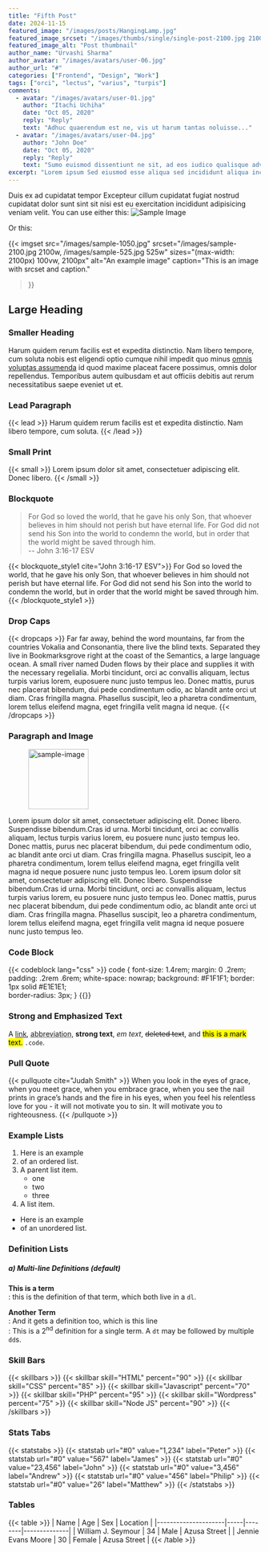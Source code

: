 ```yaml
---
title: "Fifth Post"
date: 2024-11-15
featured_image: "/images/posts/HangingLamp.jpg"
featured_image_srcset: "/images/thumbs/single/single-post-2100.jpg 2100w, /images/thumbs/single/single-post-1050.jpg 1050w"
featured_image_alt: "Post thumbnail"
author_name: "Urvashi Sharma"
author_avatar: "/images/avatars/user-06.jpg"
author_url: "#"
categories: ["Frontend", "Design", "Work"]
tags: ["orci", "lectus", "varius", "turpis"]
comments:
  - avatar: "/images/avatars/user-01.jpg"
    author: "Itachi Uchiha"
    date: "Oct 05, 2020"
    reply: "Reply"
    text: "Adhuc quaerendum est ne, vis ut harum tantas noluisse..."
  - avatar: "/images/avatars/user-04.jpg"
    author: "John Doe"
    date: "Oct 05, 2020"
    reply: "Reply"
    text: "Sumo euismod dissentiunt ne sit, ad eos iudico qualisque adversarium..."
excerpt: "Lorem ipsum Sed eiusmod esse aliqua sed incididunt aliqua incididunt mollit id..."
---
```


Duis ex ad cupidatat tempor Excepteur cillum cupidatat fugiat nostrud cupidatat dolor sunt sint sit nisi est eu exercitation incididunt adipisicing veniam velit.
You can use either this:
![Sample Image](/images/sample-1050.jpg)

Or this:

{{< imgset
    src="/images/sample-1050.jpg"
    srcset="/images/sample-2100.jpg 2100w, /images/sample-525.jpg 525w"
    sizes="(max-width: 2100px) 100vw, 2100px"
    alt="An example image"
    caption="This is an image with srcset and caption."
>}}


## Large Heading
### Smaller Heading
Harum quidem rerum facilis est et expedita distinctio. Nam libero tempore, cum soluta 
nobis est eligendi optio cumque nihil impedit quo minus [omnis voluptas assumenda](http://#)  id quod maxime placeat facere possimus, omnis dolor repellendus. Temporibus autem quibusdam et aut officiis debitis aut rerum necessitatibus saepe eveniet ut et.

### Lead Paragraph
{{< lead >}}
Harum quidem rerum facilis est et expedita distinctio. Nam libero tempore, cum soluta. 
{{< /lead >}}

### Small Print
{{< small >}}
Lorem ipsum dolor sit amet, consectetuer adipiscing elit. Donec libero.
{{< /small >}}

### Blockquote
> For God so loved the world, that he gave his only Son, that whoever believes in him should not perish but have eternal life. For God did not send his Son into the world to condemn the world, but in order that the world might be saved through him.  
> -- John 3:16-17 ESV

{{< blockquote_style1 cite="John 3:16-17 ESV">}}
For God so loved the world, that he gave his only Son, that whoever believes in him should not perish but have eternal life. For God did not send his Son into the world to condemn the world, but in order that the world might be saved through him.
{{< /blockquote_style1 >}}


### Drop Caps
{{< dropcaps >}}
Far far away, behind the word mountains, far from the countries Vokalia and Consonantia,
there live the blind texts. Separated they live in Bookmarksgrove right at the coast of the
Semantics, a large language ocean. A small river named Duden flows by their place and supplies it with the 
necessary regelialia. Morbi tincidunt, orci ac convallis aliquam, lectus turpis varius lorem, 
euposuere nunc justo tempus leo. Donec mattis, purus nec placerat bibendum, dui pede condimentum odio, 
ac blandit ante orci ut diam. Cras fringilla magna. Phasellus suscipit, leo a pharetra condimentum, 
lorem tellus eleifend magna, eget fringilla velit magna id neque.
{{< /dropcaps >}}

### Paragraph and Image
<figure>
<img width="120" height="120" class="h-pull-left" alt="sample-image" src="/images/sample-image.jpg">
</figure>
Lorem ipsum dolor sit amet, consectetuer adipiscing elit. Donec libero. Suspendisse bibendum.Cras id urna. Morbi tincidunt, orci ac convallis aliquam, lectus turpis varius lorem, eu posuere nunc justo tempus leo. Donec mattis, purus nec placerat bibendum, dui pede condimentum odio, ac blandit ante orci ut diam. Cras fringilla magna. Phasellus suscipit, leo a pharetra condimentum, lorem tellus eleifend magna, eget fringilla velit magna id neque posuere nunc justo tempus leo. Lorem ipsum dolor sit amet, consectetuer adipiscing elit. Donec libero. Suspendisse bibendum.Cras id urna. Morbi tincidunt, orci ac convallis aliquam, lectus turpis varius lorem, eu posuere nunc justo tempus leo. Donec mattis, purus nec placerat bibendum, dui pede condimentum odio, ac blandit ante orci ut diam. Cras fringilla magna. Phasellus suscipit, leo a pharetra condimentum, lorem tellus eleifend magna, eget fringilla velit magna id neque posuere nunc justo tempus leo. 

### Code Block
{{< codeblock lang="css" >}}
    code {
        font-size: 1.4rem;
        margin: 0 .2rem;
        padding: .2rem .6rem;
        white-space: nowrap;
        background: #F1F1F1;
        border: 1px solid #E1E1E1;    
        border-radius: 3px;
    }
{{</codeblock >}}
### Strong and Emphasized Text
A [link](#), 
<abbr title="this really isn't a very good description">abbreviation</abbr>, 
**strong text**, 
*em text*, 
~~deleted text~~, 
and <mark>this is a mark text.</mark>
<code>.code</code>.

### Pull Quote
{{< pullquote cite="Judah Smith" >}}
When you look in the eyes of grace, when you meet grace, 
when you embrace grace, when you see the nail prints in 
grace’s hands and the fire in his eyes, when you feel his 
relentless love for you - it will not motivate you to sin. 
It will motivate you to righteousness.
{{< /pullquote >}}

### Example Lists
1. Here is an example
2. of an ordered list.
3. A parent list item.
   - one
   - two
   - three
4. A list item.

- Here is an example
- of an unordered list.

### Definition Lists
##### a) Multi-line Definitions (default)

**This is a term**  
: this is the definition of that term, which both live in a `dl`.

**Another Term**  
: And it gets a definition too, which is this line  
: This is a 2<sup>nd</sup> definition for a single term. A `dt` may be followed by multiple `dd`s.


### Skill Bars
{{< skillbars >}}
    {{< skillbar skill="HTML" percent="90" >}}
    {{< skillbar skill="CSS" percent="85" >}}
    {{< skillbar skill="Javascript" percent="70" >}}
    {{< skillbar skill="PHP" percent="95" >}}
    {{< skillbar skill="Wordpress" percent="75" >}}
    {{< skillbar skill="Node JS" percent="90" >}}
{{< /skillbars >}}

### Stats Tabs 
{{< statstabs >}}
    {{< statstab url="#0" value="1,234" label="Peter" >}}
    {{< statstab url="#0" value="567" label="James" >}}
    {{< statstab url="#0" value="23,456" label="John" >}}
    {{< statstab url="#0" value="3,456" label="Andrew" >}}
    {{< statstab url="#0" value="456" label="Philip" >}}
    {{< statstab url="#0" value="26" label="Matthew" >}}
{{< /statstabs >}}


### Tables
{{< table >}} 
| Name                | Age | Sex    | Location     |
|---------------------|-----|--------|--------------|
| William J. Seymour  | 34  | Male   | Azusa Street |
| Jennie Evans Moore  | 30  | Female | Azusa Street |
{{< /table >}}